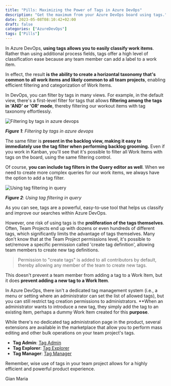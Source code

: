 ```yaml
---
title: "Pills: Maximizing the Power of Tags in Azure DevOps"
description: "Get the maximum from your Azure DevOps board using tags."
date: 2023-05-08T08:10:42+02:00
draft: false
categories: ["AzureDevOps"]
tags: ["Pills"]
---
```


In Azure DevOps, **using tags allows you to easily classify work items**. Rather than using additional process fields, tags offer a high level of classification ease because any team member can add a label to a work item.

In effect, the result **is the ability to create a horizontal taxonomy that's common to all work items and likely common to all team projects**, enabling efficient filtering and categorization of Work Items.

In DevOps, you can filter by tags in many views. For example, in the default view, there's a first-level filter for tags that allows **filtering among the tags in 'AND' or 'OR' mode**, thereby filtering our workout items with tag taxonomy effortlessly.

![Filtering by tags in azure devops](../images/or-filtering.png)

***Figure 1***: *Filtering by tags in azure devops*

The same filter is **present in the backlog view, making it easy to immediately use the tag filter when performing backlog grooming.** Even if you work in Kanban, you'll see that it's possible to filter all Work Items with tags on the board, using the same filtering control.

Of course, **you can include tag filters in the Query editor as well**. When we need to create more complex queries for our work items, we always have the option to add a tag filter.

![Using tag filtering in query](../images/use-tags-in-query.png)

***Figure 2***: *Using tag filtering in query*

As you can see, tags are a powerful, easy-to-use tool that helps us classify and improve our searches within Azure DevOps.

However, one risk of using tags is the **proliferation of the tags themselves**. Often, Team Projects end up with dozens or even hundreds of different tags, which significantly limits the advantage of tags themselves. Many don't know that at the Team Project permissions level, it's possible to set/remove a specific permission called 'create tag definition', allowing team members to create new tag definitions.

> Permission to "create tags" is added to all contributors by default, thereby allowing any member of the team to create new tags.

This doesn't prevent a team member from adding a tag to a Work Item, but it does **prevent adding a new tag to a Work Item**.

In Azure DevOps, there isn't a dedicated tag management system (i.e., a menu or setting where an administrator can set the list of allowed tags), but you can still restrict tag creation permissions to administrators. **When an administrator wants to introduce a new tag, they simply add the tag to an existing item, perhaps a dummy Work Item created for this **purpose**.

While there's no dedicated tag administration page in the product, several extensions are available in the marketplace that allow you to perform mass editing and other bulk operations on your team project's tags.

- **Tag Admin**: [Tag Admin](https://marketplace.visualstudio.com/items?itemName=ms-devlabs.vsts-tag-admin-extension)
- **Tag Explorer**: [Tag Explorer](https://marketplace.visualstudio.com/items?itemName=ms-devlabs.vsts-tag-explorer-extension)
- **Tag Manager**: [Tag Manager](https://marketplace.visualstudio.com/items?itemName=ms-devlabs.vsts-tag-manager-extension)

Remember, wise use of tags in your team project allows for a highly efficient and powerful product experience.

Gian Maria
